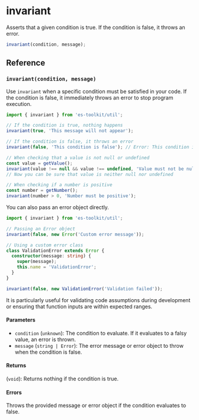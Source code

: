# invariant

Asserts that a given condition is true. If the condition is false, it throws an error.

```typescript
invariant(condition, message);
```

## Reference

### `invariant(condition, message)`

Use `invariant` when a specific condition must be satisfied in your code. If the condition is false, it immediately throws an error to stop program execution.

```typescript
import { invariant } from 'es-toolkit/util';

// If the condition is true, nothing happens
invariant(true, 'This message will not appear');

// If the condition is false, it throws an error
invariant(false, 'This condition is false'); // Error: This condition is false

// When checking that a value is not null or undefined
const value = getValue();
invariant(value !== null && value !== undefined, 'Value must not be null or undefined');
// Now you can be sure that value is neither null nor undefined

// When checking if a number is positive
const number = getNumber();
invariant(number > 0, 'Number must be positive');
```

You can also pass an error object directly.

```typescript
import { invariant } from 'es-toolkit/util';

// Passing an Error object
invariant(false, new Error('Custom error message'));

// Using a custom error class
class ValidationError extends Error {
  constructor(message: string) {
    super(message);
    this.name = 'ValidationError';
  }
}

invariant(false, new ValidationError('Validation failed'));
```

It is particularly useful for validating code assumptions during development or ensuring that function inputs are within expected ranges.

#### Parameters

- `condition` (`unknown`): The condition to evaluate. If it evaluates to a falsy value, an error is thrown.
- `message` (`string | Error`): The error message or error object to throw when the condition is false.

#### Returns

(`void`): Returns nothing if the condition is true.

#### Errors

Throws the provided message or error object if the condition evaluates to false.
